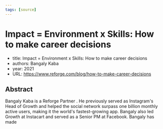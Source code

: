 ```yaml
---
tags: [source]
---
```


# Impact &#x3D; Environment x Skills: How to make career decisions

- title: Impact &#x3D; Environment x Skills: How to make career decisions
- authors: Bangaly Kaba
- year: 2021
- URL: https://www.reforge.com/blog/how-to-make-career-decisions

## Abstract
Bangaly Kaba is a    Reforge Partner   . He previously served as Instagram&#x27;s Head of Growth and helped the social network surpass one billion monthly active users, making it the world&#x27;s fastest-growing app. Bangaly also led Growth at Instacart and served as a Senior PM at Facebook. Bangaly has made
